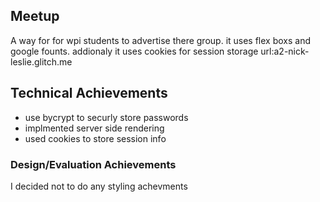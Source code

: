## Meetup
A way for for wpi students to advertise there group. it uses flex boxs and google founts. addionaly it uses cookies for session storage
url:a2-nick-leslie.glitch.me
## Technical Achievements
- use bycrypt to securly store passwords
- implmented server side rendering
- used cookies to store session info

### Design/Evaluation Achievements
I decided not to do any styling achevments

